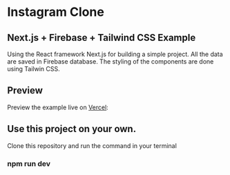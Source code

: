 # Instagram Clone 

## Next.js + Firebase + Tailwind CSS Example

Using the React framework Next.js for building a simple project.
All the data are saved in Firebase database.
The styling of the components are done using Tailwin CSS.

## Preview
Preview the example live on [Vercel](https://instagram-clone-48kc65o7s-saimirbaraj.vercel.app/):

## Use this project on your own.
Clone this repository and run the command in your terminal

### npm run dev
